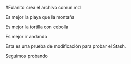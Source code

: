 #Fulanito crea el archivo comun.md

Es mejor la playa que la montaña

Es mejor la tortilla con cebolla

Es mejor ir andando

Esta es una prueba de modificación para probar el Stash.

Seguimos probando